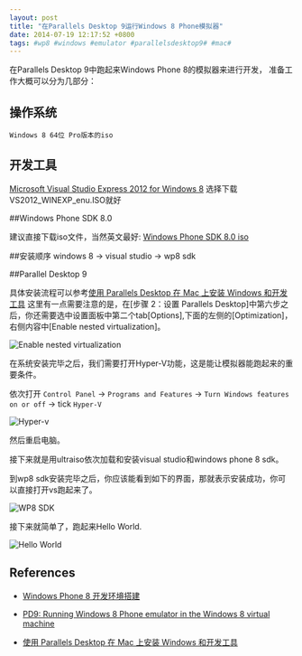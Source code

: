 ```yaml
---
layout: post
title: "在Parallels Desktop 9运行Windows 8 Phone模拟器"
date: 2014-07-19 12:17:52 +0800
tags: #wp8 #windows #emulator #parallelsdesktop9# #mac#
---
```


在Parallels Desktop 9中跑起来Windows Phone 8的模拟器来进行开发， 准备工作大概可以分为几部分：

## 操作系统

	Windows 8 64位 Pro版本的iso
	
## 开发工具

[Microsoft Visual Studio Express 2012 for Windows 8](http://www.microsoft.com/en-US/download/details.aspx?id=30664)	选择下载VS2012_WINEXP_enu.ISO就好

##Windows Phone SDK 8.0

建议直接下载iso文件，当然英文最好: [Windows Phone SDK 8.0 iso](http://download.microsoft.com/download/9/3/8/938A5074-461F-4E3D-89F4-5CE2F42C1E36/fulltril30/iso/wpsdkv80_enu1.iso)

##安装顺序
	windows 8  -> visual studio -> wp8 sdk


##Parallel Desktop 9

具体安装流程可以参考[使用 Parallels Desktop 在 Mac 上安装 Windows 和开发工具](http://msdn.microsoft.com/zh-cn/library/windows/apps/jj945424.aspx) 这里有一点需要注意的是，在[步骤 2：设置 Parallels Desktop]中第六步之后，你还需要选中设置面板中第二个tab[Options],下面的左侧的[Optimization]，右侧内容中[Enable nested virtualization]。

![Enable nested virtualization](https://cloud.githubusercontent.com/assets/491610/3633860/411b570c-0f00-11e4-947c-61cc1cbf1e80.png)

在系统安装完毕之后，我们需要打开Hyper-V功能，这是能让模拟器能跑起来的重要条件。

依次打开 `Control Panel` -> `Programs and Features` -> `Turn Windows features on or off` -> tick `Hyper-V`

![Hyper-v](https://cloud.githubusercontent.com/assets/491610/3633861/4cf12098-0f00-11e4-8ee4-c498a98e9526.png)

然后重启电脑。

接下来就是用ultraiso依次加载和安装visual studio和windows phone 8 sdk。

到wp8 sdk安装完毕之后，你应该能看到如下的界面，那就表示安装成功，你可以直接打开vs跑起来了。

![WP8 SDK](https://cloud.githubusercontent.com/assets/491610/3633863/66cdbef4-0f00-11e4-8e19-30d2dd129595.png)

接下来就简单了，跑起来Hello World.

![Hello World](https://cloud.githubusercontent.com/assets/491610/3633873/21cd0b1a-0f01-11e4-94c1-d68667859675.png)


## References

* [Windows Phone 8 开发环境搭建](http://www.cnblogs.com/fengbeihong/archive/2013/01/28/2880179.html)

* [PD9: Running Windows 8 Phone emulator in the Windows 8 virtual machine](http://kb.parallels.com/en/115211)

* [使用 Parallels Desktop 在 Mac 上安装 Windows 和开发工具](http://msdn.microsoft.com/zh-cn/library/windows/apps/jj945424.aspx)

